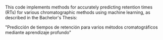 This code implements methods for accurately predicting retention times (RTs) for various chromatographic methods using machine learning, 
as described in the Bachelor's Thesis:


"Predicción de tiempos de retención para varios métodos cromatográficos mediante aprendizaje profundo"
